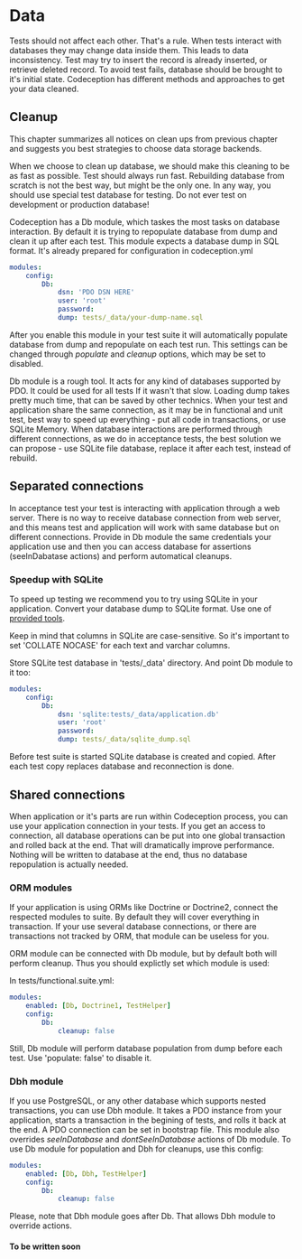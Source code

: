 # Data

Tests should not affect each other. That's a rule. When tests interact with databases they may change data inside them. This leads to data inconsistency. Test may try to insert the record is already inserted, or retrieve deleted record. To avoid test fails, database should be brought to it's initial state. Codeception has different methods and approaches to get your data cleaned.

## Cleanup

This chapter summarizes all notices on clean ups from previous chapter and suggests you best strategies to choose data storage backends.

When we choose to clean up database, we should make this cleaning to be as fast as possible. Test should always run fast. Rebuilding database from scratch is not the best way, but might be the only one. In any way, you should use special test database for testing. Do not ever test on development or production database!

Codeception has a Db module, which taskes the most tasks on database interaction. By default it is trying to repopulate database from dump and clean it up after each test. This module expects a database dump in SQL format. It's already prepared for configuration in codeception.yml

``` yaml
modules:
    config:
        Db:
            dsn: 'PDO DSN HERE'
            user: 'root'
            password:
            dump: tests/_data/your-dump-name.sql
```

After you enable this module in your test suite it will automatically populate database from dump and repopulate on each test run. This settings can be changed through _populate_ and _cleanup_ options, which may be set to disabled.

Db module is a rough tool. It acts for any kind of databases supported by PDO. It could be used for all tests If it wasn't that slow. Loading dump takes pretty much time, that can be saved by other technics. When your test and application share the same connection, as it may be in functional and unit test, best way to speed up everything - put all code in transactions, or use SQLite Memory. When database interactions are performed through different connections, as we do in acceptance tests, the best solution we can propose - use SQLite file database, replace it after each test, instead of rebuild.

## Separated connections

In acceptance test your test is interacting with application through a web server. There is no way to receive database connection from web server, and this means test and application will work with same database but on different connections. Provide in Db module the same credentials your application use and then you can access database for assertions (seeInDabatase actions) and perform automatical cleanups.

### Speedup with SQLite

To speed up testing we recommend you to try using SQLite in your application. Convert your database dump to SQLite format. Use one of [provided tools](http://www.sqlite.org/cvstrac/wiki?p=ConverterTools).

Keep in mind that columns in SQLite are case-sensitive. So it's important to set 'COLLATE NOCASE' for each text and varchar columns.

Store SQLite test database in 'tests/_data' directory. And point Db module to it too:

``` yaml
modules:
    config:
        Db:
            dsn: 'sqlite:tests/_data/application.db'
            user: 'root'
            password:
            dump: tests/_data/sqlite_dump.sql
```

Before test suite is started SQLite database is created and copied. After each test copy replaces database and reconnection is done. 

## Shared connections

When application or it's parts are run within Codeception process, you can use your application connection in your tests. 
If you get an access to connection, all database operations can be put into one global transaction and rolled back at the end. That will dramatically improve performance. Nothing will be written to database at the end, thus no database repopulation is actually needed.

### ORM modules

If your application is using ORMs like Doctrine or Doctrine2, connect the respected modules to suite. By default they will cover everything in transaction. If your use several database connections, or there are transactions not tracked by ORM, that module can be useless for you.

ORM module can be connected with Db module, but by default both will perform cleanup. Thus you should explictly set which module is used:

In tests/functional.suite.yml:

``` yaml
modules:
	enabled: [Db, Doctrine1, TestHelper]
	config:
		Db:
			cleanup: false
```

Still, Db module will perform database population from dump before each test. Use 'populate: false' to disable it.

### Dbh module

If you use PostgreSQL, or any other database which supports nested transactions, you can use Dbh module. It takes a PDO instance from your application, starts a transaction in the begining of tests, and rolls it back at the end.
A PDO connection can be set in bootstrap file. This module also overrides _seeInDatabase_ and _dontSeeInDatabase_ actions of Db module.
To use Db module for population and Dbh for cleanups, use this config:

``` yaml
modules:
	enabled: [Db, Dbh, TestHelper]
	config:
		Db:
			cleanup: false

```

Please, note that Dbh module goes after Db. That allows Dbh module to override actions.

#### To be written soon